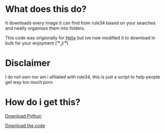 # What does this do?

It downloads every image it can find from rule34 based on your searches and neatly organises them into folders. 

This code was origionally for [Helix](https://gitlab.com/HelixDiscord/Helix/) but ive now modified it to download in bulk for your enjoyment ( ͡° ͜ʖ ͡°)

# Disclaimer


I do not own nor am i afiliated with rule34, this is just a script to help people get way too much porn

# How do i get this?

[Download Python](https://www.python.org/downloads/release/python-352/)

[Download the code](https://github.com/DNAGamer/rule34-mass-downloader/archive/master.zip)
